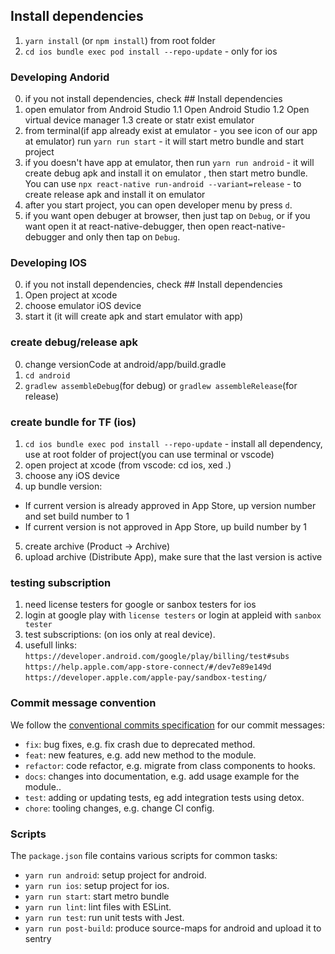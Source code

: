## Install dependencies

1. `yarn install` (or `npm install`) from root folder
2. `cd ios bundle exec pod install --repo-update` - only for ios

### Developing Andorid

0. if you not install dependencies, check ## Install dependencies
1. open emulator from Android Studio
   1.1 Open Android Studio
   1.2 Open virtual device manager
   1.3 create or statr exist emulator
2. from terminal(if app already exist at emulator - you see icon of our app at emulator) run `yarn run start` - it will start metro bundle and start project
3. if you doesn't have app at emulator, then run `yarn run android` - it will create debug apk and install it on emulator , then start metro bundle. You can use `npx react-native run-android --variant=release` - to create release apk and install it on emulator
4. after you start project, you can open developer menu by press `d`.
5. if you want open debuger at browser, then just tap on `Debug`, or if you want open it at react-native-debugger, then open react-native-debugger and only then tap on `Debug`.

### Developing IOS

0. if you not install dependencies, check ## Install dependencies
1. Open project at xcode
2. choose emulator iOS device
3. start it (it will create apk and start emulator with app)

### create debug/release apk

0. change versionCode at android/app/build.gradle
1. `cd android`
2. `gradlew assembleDebug`(for debug) or `gradlew assembleRelease`(for release)
   <!-- no need use post-build if source-maps at sentry display errors correctly-->
   <!-- 3. `cd ..`, create source-maps(android) for sentry when upload new version to store `yarn run post-build` (see line 28 at this file - replace at script OS with your system) -->

### create bundle for TF (ios)

1. `cd ios bundle exec pod install --repo-update` - install all dependency, use at root folder of project(you can use terminal or vscode)
2. open project at xcode (from vscode: cd ios, xed .)
3. choose any iOS device
4. up bundle version:

- If current version is already approved in App Store, up version number and set build number to 1
- If current version is not approved in App Store, up build number by 1

5. create archive (Product -> Archive)
6. upload archive (Distribute App), make sure that the last version is active

<!-- ### produce source-map for android and upload it to sentry automaticaly (need done because of Hermes)
1. change line 27 at script scripts/sentry-sourcemaps.sh - replace "win64-bin" with your current system(OS-BIN is osx-bin, win64-bin, or linux64-bin, depending on which operating system you are using.)
2. run script `yarn run post-build` -->

### testing subscription

1. need license testers for google or sanbox testers for ios
2. login at google play with `license testers` or login at appleid with `sanbox tester`
3. test subscriptions: (on ios only at real device).
4. usefull links:
   `https://developer.android.com/google/play/billing/test#subs`
   `https://help.apple.com/app-store-connect/#/dev7e89e149d`
   `https://developer.apple.com/apple-pay/sandbox-testing/`

### Commit message convention

We follow the [conventional commits specification](https://www.conventionalcommits.org/en) for our commit messages:

- `fix`: bug fixes, e.g. fix crash due to deprecated method.
- `feat`: new features, e.g. add new method to the module.
- `refactor`: code refactor, e.g. migrate from class components to hooks.
- `docs`: changes into documentation, e.g. add usage example for the module..
- `test`: adding or updating tests, eg add integration tests using detox.
- `chore`: tooling changes, e.g. change CI config.

### Scripts

The `package.json` file contains various scripts for common tasks:

- `yarn run android`: setup project for android.
- `yarn run ios`: setup project for ios.
- `yarn run start`: start metro bundle
- `yarn run lint`: lint files with ESLint.
- `yarn run test`: run unit tests with Jest.
- `yarn run post-build`: produce source-maps for android and upload it to sentry
